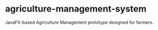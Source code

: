 # agriculture-management-system
JavaFX-based Agriculture Management prototype designed for farmers.
